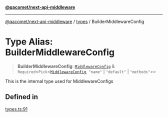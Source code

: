 [**@qacomet/next-api-middleware**](../../README.md)

***

[@qacomet/next-api-middleware](../../modules.md) / [types](../README.md) / BuilderMiddlewareConfig

# Type Alias: BuilderMiddlewareConfig

> **BuilderMiddlewareConfig**: [`MiddlewareConfig`](../interfaces/MiddlewareConfig.md) & `Required`\<`Pick`\<[`MiddlewareConfig`](../interfaces/MiddlewareConfig.md), `"name"` \| `"default"` \| `"methods"`\>\>

This is the internal type used for MiddlewareConfigs

## Defined in

[types.ts:91](https://github.com/QAComet/next-api-middleware/blob/18b41491bdcc5fd6e62b3d4a669b5da625b229b4/src/types.ts#L91)
